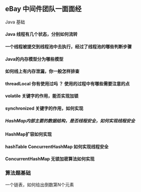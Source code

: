 ## eBay 中间件团队一面面经 # 

Java 基础

#### Java 线程有几个状态，分别如何流转

#### 一个线程被提交到线程池中去执行，经过了线程池的哪些判断步骤

#### Java的内存模型分为哪些模型

#### 如何线上有内存泄漏，你一般怎样排查 

#### threadLocal 你有使用过吗 ？ 使用的过程中有哪些需要注意的点

#### volatile 关键字的作用，能否实现加锁

#### synchronized 关键字的作用，如何实现

##### HashMap内部主要的数据结构，是否线程安全，如何实现线程安全

#### HashMap扩容如何实现 

#### hashTable ConcurrentHashMap 如何实现线程安全

#### ConcurrentHashMap 无锁加密算法如何实现 

### 算法题基础
一个链表，如何给出倒数第N个元素